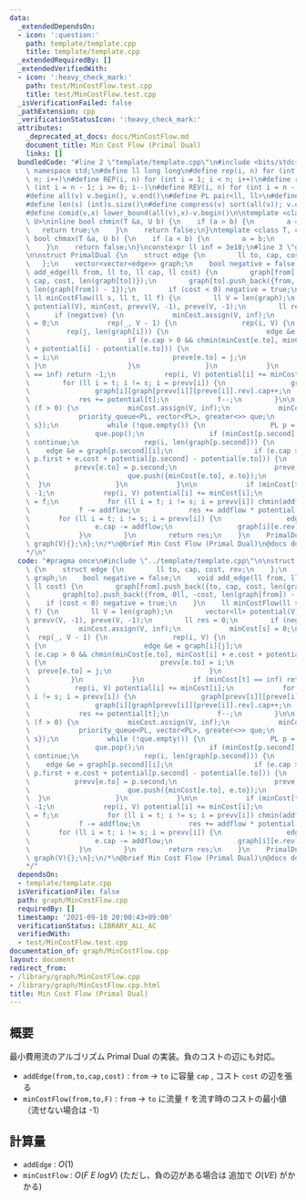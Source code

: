 ```yaml
---
data:
  _extendedDependsOn:
  - icon: ':question:'
    path: template/template.cpp
    title: template/template.cpp
  _extendedRequiredBy: []
  _extendedVerifiedWith:
  - icon: ':heavy_check_mark:'
    path: test/MinCostFlow.test.cpp
    title: test/MinCostFlow.test.cpp
  _isVerificationFailed: false
  _pathExtension: cpp
  _verificationStatusIcon: ':heavy_check_mark:'
  attributes:
    _deprecated_at_docs: docs/MinCostFlow.md
    document_title: Min Cost Flow (Primal Dual)
    links: []
  bundledCode: "#line 2 \"template/template.cpp\"\n#include <bits/stdc++.h>\nusing\
    \ namespace std;\n#define ll long long\n#define rep(i, n) for (int i = 0; i <\
    \ n; i++)\n#define REP(i, n) for (int i = 1; i < n; i++)\n#define rev(i, n) for\
    \ (int i = n - 1; i >= 0; i--)\n#define REV(i, n) for (int i = n - 1; i > 0; i--)\n\
    #define all(v) v.begin(), v.end()\n#define PL pair<ll, ll>\n#define PI pair<int,int>\n\
    #define len(s) (int)s.size()\n#define compress(v) sort(all(v)); v.erase(unique(all(v)),v.end());\n\
    #define comid(v,x) lower_bound(all(v),x)-v.begin()\n\ntemplate <class T, class\
    \ U>\ninline bool chmin(T &a, U b) {\n    if (a > b) {\n        a = b;\n     \
    \   return true;\n    }\n    return false;\n}\ntemplate <class T, class U>\ninline\
    \ bool chmax(T &a, U b) {\n    if (a < b) {\n        a = b;\n        return true;\n\
    \    }\n    return false;\n}\nconstexpr ll inf = 3e18;\n#line 3 \"graph/MinCostFlow.cpp\"\
    \n\nstruct PrimalDual {\n    struct edge {\n        ll to, cap, cost, rev;\n \
    \   };\n    vector<vector<edge>> graph;\n    bool negative = false;\n    void\
    \ add_edge(ll from, ll to, ll cap, ll cost) {\n        graph[from].push_back({to,\
    \ cap, cost, len(graph[to])});\n        graph[to].push_back({from, 0ll, -cost,\
    \ len(graph[from]) - 1});\n        if (cost < 0) negative = true;\n    }\n   \
    \ ll minCostFlow(ll s, ll t, ll f) {\n        ll V = len(graph);\n        vector<ll>\
    \ potential(V), minCost, prevv(V, -1), preve(V, -1);\n        ll res = 0;\n  \
    \      if (negative) {\n            minCost.assign(V, inf);\n            minCost[s]\
    \ = 0;\n            rep(_, V - 1) {\n                rep(i, V) {\n           \
    \         rep(j, len(graph[i])) {\n                        edge &e = graph[i][j];\n\
    \                        if (e.cap > 0 && chmin(minCost[e.to], minCost[i] + e.cost\
    \ + potential[i] - potential[e.to])) {\n                            prevv[e.to]\
    \ = i;\n                            preve[e.to] = j;\n                       \
    \ }\n                    }\n                }\n            }\n            if (minCost[t]\
    \ == inf) return -1;\n            rep(i, V) potential[i] += minCost[i];\n    \
    \        for (ll i = t; i != s; i = prevv[i]) {\n                graph[prevv[i]][preve[i]].cap--;\n\
    \                graph[i][graph[prevv[i]][preve[i]].rev].cap++;\n            }\n\
    \            res += potential[t];\n            f--;\n        }\n\n        while\
    \ (f > 0) {\n            minCost.assign(V, inf);\n            minCost[s] = 0;\n\
    \            priority_queue<PL, vector<PL>, greater<>> que;\n            que.push({0,\
    \ s});\n            while (!que.empty()) {\n                PL p = que.top();\n\
    \                que.pop();\n                if (minCost[p.second] < p.first)\
    \ continue;\n                rep(i, len(graph[p.second])) {\n                \
    \    edge &e = graph[p.second][i];\n                    if (e.cap > 0 && chmin(minCost[e.to],\
    \ p.first + e.cost + potential[p.second] - potential[e.to])) {\n             \
    \           prevv[e.to] = p.second;\n                        preve[e.to] = i;\n\
    \                        que.push({minCost[e.to], e.to});\n                  \
    \  }\n                }\n            }\n\n            if (minCost[t] == inf) return\
    \ -1;\n            rep(i, V) potential[i] += minCost[i];\n            ll addflow\
    \ = f;\n            for (ll i = t; i != s; i = prevv[i]) chmin(addflow, graph[prevv[i]][preve[i]].cap);\n\
    \            f -= addflow;\n            res += addflow * potential[t];\n     \
    \       for (ll i = t; i != s; i = prevv[i]) {\n                edge &e = graph[prevv[i]][preve[i]];\n\
    \                e.cap -= addflow;\n                graph[i][e.rev].cap += addflow;\n\
    \            }\n        }\n        return res;\n    }\n    PrimalDual(ll V) :\
    \ graph(V){};\n};\n/*\n@brief Min Cost Flow (Primal Dual)\n@docs docs/MinCostFlow.md\n\
    */\n"
  code: "#pragma once\n#include \"../template/template.cpp\"\n\nstruct PrimalDual\
    \ {\n    struct edge {\n        ll to, cap, cost, rev;\n    };\n    vector<vector<edge>>\
    \ graph;\n    bool negative = false;\n    void add_edge(ll from, ll to, ll cap,\
    \ ll cost) {\n        graph[from].push_back({to, cap, cost, len(graph[to])});\n\
    \        graph[to].push_back({from, 0ll, -cost, len(graph[from]) - 1});\n    \
    \    if (cost < 0) negative = true;\n    }\n    ll minCostFlow(ll s, ll t, ll\
    \ f) {\n        ll V = len(graph);\n        vector<ll> potential(V), minCost,\
    \ prevv(V, -1), preve(V, -1);\n        ll res = 0;\n        if (negative) {\n\
    \            minCost.assign(V, inf);\n            minCost[s] = 0;\n          \
    \  rep(_, V - 1) {\n                rep(i, V) {\n                    rep(j, len(graph[i]))\
    \ {\n                        edge &e = graph[i][j];\n                        if\
    \ (e.cap > 0 && chmin(minCost[e.to], minCost[i] + e.cost + potential[i] - potential[e.to]))\
    \ {\n                            prevv[e.to] = i;\n                          \
    \  preve[e.to] = j;\n                        }\n                    }\n      \
    \          }\n            }\n            if (minCost[t] == inf) return -1;\n \
    \           rep(i, V) potential[i] += minCost[i];\n            for (ll i = t;\
    \ i != s; i = prevv[i]) {\n                graph[prevv[i]][preve[i]].cap--;\n\
    \                graph[i][graph[prevv[i]][preve[i]].rev].cap++;\n            }\n\
    \            res += potential[t];\n            f--;\n        }\n\n        while\
    \ (f > 0) {\n            minCost.assign(V, inf);\n            minCost[s] = 0;\n\
    \            priority_queue<PL, vector<PL>, greater<>> que;\n            que.push({0,\
    \ s});\n            while (!que.empty()) {\n                PL p = que.top();\n\
    \                que.pop();\n                if (minCost[p.second] < p.first)\
    \ continue;\n                rep(i, len(graph[p.second])) {\n                \
    \    edge &e = graph[p.second][i];\n                    if (e.cap > 0 && chmin(minCost[e.to],\
    \ p.first + e.cost + potential[p.second] - potential[e.to])) {\n             \
    \           prevv[e.to] = p.second;\n                        preve[e.to] = i;\n\
    \                        que.push({minCost[e.to], e.to});\n                  \
    \  }\n                }\n            }\n\n            if (minCost[t] == inf) return\
    \ -1;\n            rep(i, V) potential[i] += minCost[i];\n            ll addflow\
    \ = f;\n            for (ll i = t; i != s; i = prevv[i]) chmin(addflow, graph[prevv[i]][preve[i]].cap);\n\
    \            f -= addflow;\n            res += addflow * potential[t];\n     \
    \       for (ll i = t; i != s; i = prevv[i]) {\n                edge &e = graph[prevv[i]][preve[i]];\n\
    \                e.cap -= addflow;\n                graph[i][e.rev].cap += addflow;\n\
    \            }\n        }\n        return res;\n    }\n    PrimalDual(ll V) :\
    \ graph(V){};\n};\n/*\n@brief Min Cost Flow (Primal Dual)\n@docs docs/MinCostFlow.md\n\
    */"
  dependsOn:
  - template/template.cpp
  isVerificationFile: false
  path: graph/MinCostFlow.cpp
  requiredBy: []
  timestamp: '2021-09-10 20:00:43+09:00'
  verificationStatus: LIBRARY_ALL_AC
  verifiedWith:
  - test/MinCostFlow.test.cpp
documentation_of: graph/MinCostFlow.cpp
layout: document
redirect_from:
- /library/graph/MinCostFlow.cpp
- /library/graph/MinCostFlow.cpp.html
title: Min Cost Flow (Primal Dual)
---
```

## 概要

最小費用流のアルゴリズム Primal Dual の実装。負のコストの辺にも対応。

- ```addEdge(from,to,cap,cost)``` : ```from``` -> ```to``` に容量 ```cap``` , コスト ```cost``` の辺を張る
- ```minCostFlow(from,to,F)``` : ```from``` -> ```to``` に流量 ```f``` を流す時のコストの最小値（流せない場合は -1）

## 計算量

- ```addEdge``` : $O(1)$
- ```minCostFlow``` : $O(F\ E\ log V)$ (ただし、負の辺がある場合は 追加で $O(VE)$ がかかる)